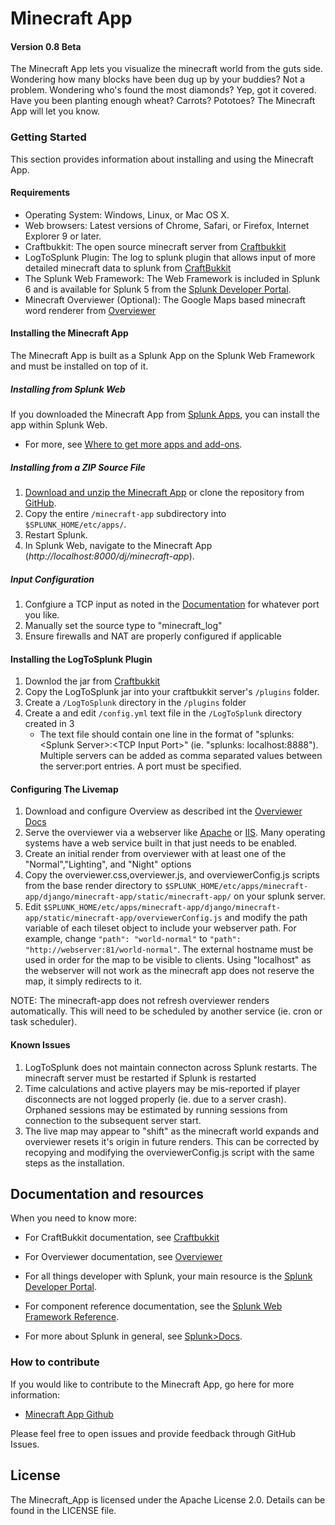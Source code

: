 # Minecraft App

#### Version 0.8 Beta

The Minecraft App lets you visualize the minecraft world from the guts side. Wondering how many blocks have been dug up by your buddies? Not a problem. Wondering who's found the most diamonds? Yep, got it covered. Have you been planting enough wheat? Carrots? Pototoes? The Minecraft App will let you know.

### Getting Started
This section provides information about installing and using the Minecraft App. 

#### Requirements

* Operating System: Windows, Linux, or Mac OS X.
* Web browsers: Latest versions of Chrome, Safari, or Firefox, Internet Explorer 9 or later. 
* Craftbukkit: The open source minecraft server from [Craftbukkit](http://bukkit.org/)
* LogToSplunk Plugin: The log to splunk plugin that allows input of more detailed minecraft data to splunk from [CraftBukkit](http://dev.bukkit.org/bukkit-plugins/logtosplunk/)
* The Splunk Web Framework: The Web Framework is included in Splunk 6 and is available for Splunk 5 from the 
[Splunk Developer Portal](http://dev.splunk.com/view/webframework-standalone/SP-CAAAEMA).
* Minecraft Overviewer (Optional): The Google Maps based minecraft word renderer from [Overviewer](http://overviewer.org)

#### Installing the Minecraft App 
The Minecraft App is built as a Splunk App on the Splunk Web Framework and must be installed on top of it. 

##### Installing from Splunk Web
If you downloaded the Minecraft App from [Splunk Apps](http://apps.splunk.com), you can install the app within Splunk Web. 

* For more, see [Where to get more apps and add-ons](http://docs.splunk.com/Documentation/Splunk/latest/Admin/Wheretogetmoreapps).

##### Installing from a ZIP Source File

1. [Download and unzip the Minecraft App](https://github.com/splunk/minecraft-app/archive/develop.zip) 
or clone the repository from [GitHub](https://github.com/splunk/minecraft-app.git). 
2. Copy the entire `/minecraft-app` subdirectory into `$SPLUNK_HOME/etc/apps/`. 
3. Restart Splunk.
4. In Splunk Web, navigate to the Minecraft App (*http://localhost:8000/dj/minecraft-app*).

##### Input Configuration

1. Confgiure a TCP input as noted in the [Documentation](http://docs.splunk.com/Documentation/Splunk/6.0/Data/Monitornetworkports) for whatever port you like.
2. Manually set the source type to "minecraft_log"
3. Ensure firewalls and NAT are properly configured if applicable


#### Installing the LogToSplunk Plugin

1. Downlod the jar from [Craftbukkit](http://dev.bukkit.org/bukkit-plugins/logtosplunk/)
2. Copy the LogToSplunk jar into your craftbukkit server's `/plugins` folder.
3. Create a `/LogToSplunk` directory in the `/plugins` folder
4. Create a and edit `/config.yml` text file in the `/LogToSplunk` directory created in 3
   * The text file should contain one line in the format of "splunks: \<Splunk Server\>:\<TCP Input Port\>" (ie. "splunks: localhost:8888"). Multiple servers can be added as comma separated values between the server:port entries. A port must be specified.

#### Configuring The Livemap

1. Download and configure Overview as described int the [Overviewer Docs](http://docs.overviewer.org/en/latest/)
2. Serve the overviewer via a webserver like [Apache](http://httpd.apache.org) or [IIS](http://www.iis.net). Many operating systems have a web service built in that just needs to be enabled.
3. Create an initial render from overviewer with at least one of the "Normal","Lighting", and "Night" options
4. Copy the overviewer.css,overviewer.js, and overviewerConfig.js scripts from the base render directory to `$SPLUNK_HOME/etc/apps/minecraft-app/django/minecraft-app/static/minecraft-app/` on your splunk server.
5. Edit `$SPLUNK_HOME/etc/apps/minecraft-app/django/minecraft-app/static/minecraft-app/overviewerConfig.js` and modify the path variable of each tileset object to include your webserver path. For example, change `"path": "world-normal"` to `"path": "http://webserver:81/world-normal"`. The external hostname must be used in order for the map to be visible to clients. Using "localhost" as the webserver will not work as the minecraft app does not reserve the map, it simply redirects to it.

NOTE: The minecraft-app does not refresh overviewer renders automatically. This will need to be scheduled by another service (ie. cron or task scheduler).


#### Known Issues

1) LogToSplunk does not maintain connecton across Splunk restarts. The minecraft server must be restarted if Splunk is restarted
2) Time calculations and active players may be mis-reported if player disconnects are not logged properly (ie. due to a server crash). Orphaned sessions may be estimated by running sessions from connection to the subsequent server start.
3) The live map may appear to "shift" as the minecraft world expands and overviewer resets it's origin in future renders. This can be corrected by recopying and modifying the overviewerConfig.js script with the same steps as the installation.



## Documentation and resources

When you need to know more:

* For CraftBukkit documentation, see [Craftbukkit](http://bukkit.org/)

* For Overviewer documentation, see [Overviewer](http://overviewer.org)

* For all things developer with Splunk, your main resource is the [Splunk Developer Portal](http://dev.splunk.com).

* For component reference documentation, see the [Splunk Web Framework Reference](http://docs.splunk.com/Documentation/WebFramework).

* For more about Splunk in general, see [Splunk>Docs](http://docs.splunk.com/Documentation/Splunk).


### How to contribute

If you would like to contribute to the Minecraft App, go here for more information:

* [Minecraft App Github](https://github.com/splunk/minecraft-app)

Please feel free to open issues and provide feedback through GitHub Issues.

## License
The Minecraft_App is licensed under the Apache License 2.0. Details can be found in the LICENSE file.



